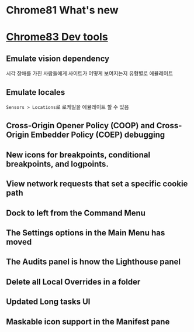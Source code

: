 # Chrome81 What's new

# [Chrome83 Dev tools](https://developers.google.com/web/updates/2020/03/devtools)
## Emulate vision dependency
시각 장애를 가진 사람들에게 사이트가 어떻게 보여지는지 유형별로 에뮬레이트

## Emulate locales
`Sensors > Locations`로 로케일을 에뮬레이트 할 수 있음

## Cross-Origin Opener Policy (COOP) and Cross-Origin Embedder Policy (COEP) debugging

## New icons for breakpoints, conditional breakpoints, and logpoints.

## View network requests that set a specific cookie path

## Dock to left from the Command Menu

## The Settings options in the Main Menu has moved

## The Audits panel is hnow the Lighthouse panel

## Delete all Local Overrides in a folder

## Updated Long tasks UI

## Maskable icon support in the Manifest pane